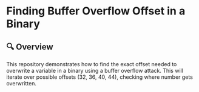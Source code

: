 # Finding Buffer Overflow Offset in a Binary

## 🔍 Overview
This repository demonstrates how to find the exact offset needed to overwrite a variable in a binary using a buffer overflow attack.
This will iterate over possible offsets (32, 36, 40, 44), checking where number gets overwritten.


